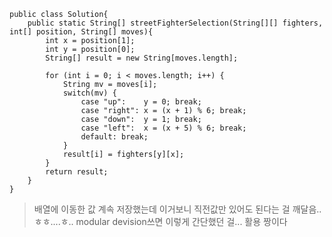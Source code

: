     public class Solution{
        public static String[] streetFighterSelection(String[][] fighters, int[] position, String[] moves){
            int x = position[1];
            int y = position[0];
            String[] result = new String[moves.length];
        
            for (int i = 0; i < moves.length; i++) {
                String mv = moves[i];
                switch(mv) {
                    case "up":    y = 0; break;
                    case "right": x = (x + 1) % 6; break;
                    case "down":  y = 1; break;
                    case "left":  x = (x + 5) % 6; break;
                    default: break;
                }
                result[i] = fighters[y][x];
            }
            return result;
        }
    }
>배열에 이동한 값 계속 저장했는데 이거보니 직전값만 있어도 된다는 걸 깨달음..ㅎㅎ....ㅎ..
modular devision쓰면 이렇게 간단했던 걸... 활용 짱이다